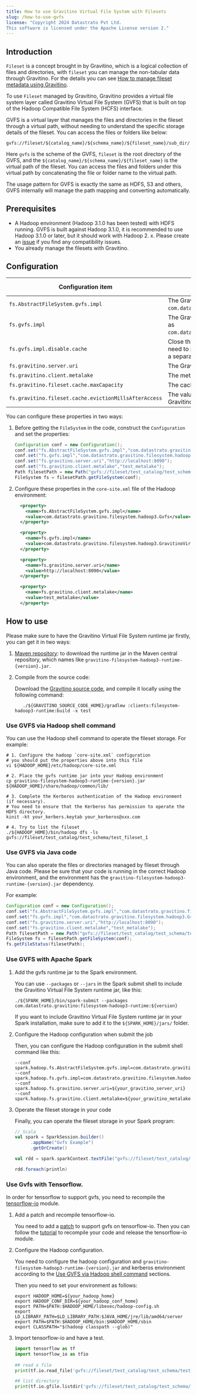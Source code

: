```yaml
---
title: How to use Gravitino Virtual File System with Filesets
slug: /how-to-use-gvfs
license: "Copyright 2024 Datastrato Pvt Ltd.
This software is licensed under the Apache License version 2."
---
```


## Introduction

`Fileset` is a concept brought in by Gravitino, which is a logical collection of files and
directories, with `fileset` you can manage the non-tabular data through Gravitino. For the
details you can see [How to manage fileset metadata using Gravitino](./manage-fileset-metadata-using-gravitino.md).

To use `Fileset` managed by Gravitino, Gravitino provides a virtual file system layer called
Gravitino Virtual File System (GVFS) that is built on top of the Hadoop Compatible File System
(HCFS) interface.

GVFS is a virtual layer that manages the files and directories in the fileset through a virtual
path, without needing to understand the specific storage details of the fileset. You can access
the files or folders like below:

```text
gvfs://fileset/${catalog_name}/${schema_name}/${fileset_name}/sub_dir/
```

Here `gvfs` is the scheme of the GVFS, `fileset` is the root directory of the GVFS, and the
`${catalog_name}/${schema_name}/${fileset_name}` is the virtual path of the fileset. You can
access the files and folders under this virtual path by concatenating the file or folder name to
the virtual path.

The usage pattern for GVFS is exactly the same as HDFS, S3 and others, GVFS internally will manage
the path mapping and converting automatically.

## Prerequisites

+ A Hadoop environment (Hadoop 3.1.0 has been tested) with HDFS running. GVFS is built against
  Hadoop 3.1.0, it is recommended to use Hadoop 3.1.0 or later, but it should work with Hadoop 2.
  x. Please create an [issue](https://www.github.com/datastrato/gravitino/issues) if you find any
  compatibility issues.
+ You already manage the filesets with Gravitino.

## Configuration

| Configuration item                                    | Description                                                                                                                                                                                       | Default value | Required | Since version |
|-------------------------------------------------------|---------------------------------------------------------------------------------------------------------------------------------------------------------------------------------------------------|---------------|----------|---------------|
| `fs.AbstractFileSystem.gvfs.impl`                     | The Gravitino Virtual File System abstract class. Please configure it as `com.datastrato.gravitino.filesystem.hadoop3.Gvfs`.                                                                      | (none)        | Yes      | 0.5.0         |
| `fs.gvfs.impl`                                        | The Gravitino Virtual File System implementation class. Please configure it as `com.datastrato.gravitino.filesystem.hadoop3.GravitinoVirtualFileSystem`.                                          | (none)        | Yes      | 0.5.0         |
| `fs.gvfs.impl.disable.cache`                          | Close the Gravitino Virtual File System cache in Hadoop environment. If you need to proxy multi-user operations, please set this value to `true` and create a separate File System for each user. | `false`       | No       | 0.5.0         |
| `fs.gravitino.server.uri`                             | The Gravitino server uri which gvfs needs to load the fileset meta.                                                                                                                               | (none)        | Yes      | 0.5.0         |
| `fs.gravitino.client.metalake`                        | The metalake which fileset belongs.                                                                                                                                                               | (none)        | Yes      | 0.5.0         |
| `fs.gravitino.fileset.cache.maxCapacity`              | The cache capacity in the Gravitino Virtual File System.                                                                                                                                          | `20`          | No       | 0.5.0         |
| `fs.gravitino.fileset.cache.evictionMillsAfterAccess` | The value of time that the cache evicts the element after access in the Gravitino Virtual File System. The value is in `milliseconds`.                                                            | `300000`      | No       | 0.5.0         |

You can configure these properties in two ways:

1. Before getting the `FileSystem` in the code, construct the `Configuration` and set the properties:

    ```java
    Configuration conf = new Configuration();
    conf.set("fs.AbstractFileSystem.gvfs.impl","com.datastrato.gravitino.filesystem.hadoop3.Gvfs");
    conf.set("fs.gvfs.impl","com.datastrato.gravitino.filesystem.hadoop3.GravitinoVirtualFileSystem");
    conf.set("fs.gravitino.server.uri","http://localhost:8090");
    conf.set("fs.gravitino.client.metalake","test_metalake");
    Path filesetPath = new Path("gvfs://fileset/test_catalog/test_schema/test_fileset_1");
    FileSystem fs = filesetPath.getFileSystem(conf);
    ```

2. Configure these properties in the `core-site.xml` file of the Hadoop environment:

    ```xml
      <property>
        <name>fs.AbstractFileSystem.gvfs.impl</name>
        <value>com.datastrato.gravitino.filesystem.hadoop3.Gvfs</value>
      </property>

      <property>
        <name>fs.gvfs.impl</name>
        <value>com.datastrato.gravitino.filesystem.hadoop3.GravitinoVirtualFileSystem</value>
      </property>

      <property>
        <name>fs.gravitino.server.uri</name>
        <value>http://localhost:8090</value>
      </property>

      <property>
        <name>fs.gravitino.client.metalake</name>
        <value>test_metalake</value>
      </property>
    ```

## How to use

Please make sure to have the Gravitino Virtual File System runtime jar firstly, you can get it in
two ways:

1. [Maven repository](https://mvnrepository.com/): to download the runtime jar in the Maven central
   repository, which names like `gravitino-filesystem-hadoop3-runtime-{version}.jar`.
2. Compile from the source code:

   Download the [Gravitino source code](https://github.com/datastrato/gravitino), and compile it
   locally using the following command:

    ```shell
       ./${GRAVITINO_SOURCE_CODE_HOME}/gradlew :clients:filesystem-hadoop3-runtime:build -x test
    ```

### Use GVFS via Hadoop shell command

You can use the Hadoop shell command to operate the fileset storage. For example:

```shell
# 1. Configure the hadoop `core-site.xml` configuration
# you should put the properties above into this file
vi ${HADOOP_HOME}/etc/hadoop/core-site.xml

# 2. Place the gvfs runtime jar into your Hadoop environment
cp gravitino-filesystem-hadoop3-runtime-{version}.jar ${HADOOP_HOME}/share/hadoop/common/lib/

# 3. Complete the Kerberos authentication of the Hadoop environment (if necessary).
# You need to ensure that the Kerberos has permission to operate the HDFS directory.
kinit -kt your_kerbers.keytab your_kerberos@xxx.com

# 4. Try to list the fileset
./${HADOOP_HOME}/bin/hadoop dfs -ls gvfs://fileset/test_catalog/test_schema/test_fileset_1
```

### Use GVFS via Java code

You can also operate the files or directories managed by fileset through Java code.
Please be sure that your code is running in the correct Hadoop environment, and the environment
has the `gravitino-filesystem-hadoop3-runtime-{version}.jar` dependency.

For example:

```java
Configuration conf = new Configuration();
conf.set("fs.AbstractFileSystem.gvfs.impl","com.datastrato.gravitino.filesystem.hadoop3.Gvfs");
conf.set("fs.gvfs.impl","com.datastrato.gravitino.filesystem.hadoop3.GravitinoVirtualFileSystem");
conf.set("fs.gravitino.server.uri","http://localhost:8090");
conf.set("fs.gravitino.client.metalake","test_metalake");
Path filesetPath = new Path("gvfs://fileset/test_catalog/test_schema/test_fileset_1");
FileSystem fs = filesetPath.getFileSystem(conf);
fs.getFileStatus(filesetPath);
```

### Use GVFS with Apache Spark

1. Add the gvfs runtime jar to the Spark environment.

    You can use `--packages` or `--jars` in the Spark submit shell to include the Gravitino Virtual
    File System runtime jar, like this:

    ```shell
    ./${SPARK_HOME}/bin/spark-submit --packages com.datastrato.gravitino:filesystem-hadoop3-runtime:${version}
    ```

    If you want to include Gravitino Virtual File System runtime jar in your Spark installation,
    make sure to add it to the `${SPARK_HOME}/jars/` folder.

2. Configure the Hadoop configuration when submit the job

    Then, you can configure the Hadoop configuration in the submit shell command like this:

    ```shell
    --conf spark.hadoop.fs.AbstractFileSystem.gvfs.impl=com.datastrato.gravitino.filesystem.hadoop3.Gvfs
    --conf spark.hadoop.fs.gvfs.impl=com.datastrato.gravitino.filesystem.hadoop3.GravitinoVirtualFileSystem
    --conf spark.hadoop.fs.gravitino.server.uri=${your_gravitino_server_uri}
    --conf spark.hadoop.fs.gravitino.client.metalake=${your_gravitino_metalake}
    ```

3. Operate the fileset storage in your code

    Finally, you can operate the fileset storage in your Spark program:

    ```scala
    // Scala
    val spark = SparkSession.builder()
          .appName("Gvfs Example")
          .getOrCreate()

    val rdd = spark.sparkContext.textFile("gvfs://fileset/test_catalog/test_schema/test_fileset_1")

    rdd.foreach(println)
    ```


### Use Gvfs with Tensorflow.

In order for tensorflow to support gvfs, you need to recompile the [tensorflow-io](https://github.com/tensorflow/io) module.

1. Add a patch and recompile tensorflow-io.

    You need to add a [patch](https://github.com/tensorflow/io/pull/1970) to support gvfs on tensorflow-io. 
    Then you can follow the [tutorial](https://github.com/tensorflow/io/blob/master/docs/development.md) to recompile your code and release the tensorflow-io module.

2. Configure the Hadoop configuration.

   You need to configure the hadoop configuration and `gravitino-filesystem-hadoop3-runtime-{version}.jar` 
   and kerberos environment according to the [Use GVFS via Hadoop shell command](#use-gvfs-via-hadoop-shell-command) sections. 

   Then you need to set your environment as follows:

    ``` shell
   export HADOOP_HOME=${your_hadoop_home}
   export HADOOP_CONF_DIR=${your_hadoop_conf_home}
   export PATH=$PATH:$HADOOP_HOME/libexec/hadoop-config.sh
   export LD_LIBRARY_PATH=$LD_LIBRARY_PATH:$JAVA_HOME/jre/lib/amd64/server
   export PATH=$PATH:$HADOOP_HOME/bin:$HADOOP_HOME/sbin
   export CLASSPATH="$(hadoop classpath --glob)"
    ```
   
3. Import tensorflow-io and have a test.

   ```python
   import tensorflow as tf
   import tensorflow_io as tfio
 
   ## read a file
   print(tf.io.read_file('gvfs://fileset/test_catalog/test_schema/test_fileset_1/test.txt'))
   
   ## list directory
   print(tf.io.gfile.listdir('gvfs://fileset/test_catalog/test_schema/test_fileset_1/'))
   ```
    